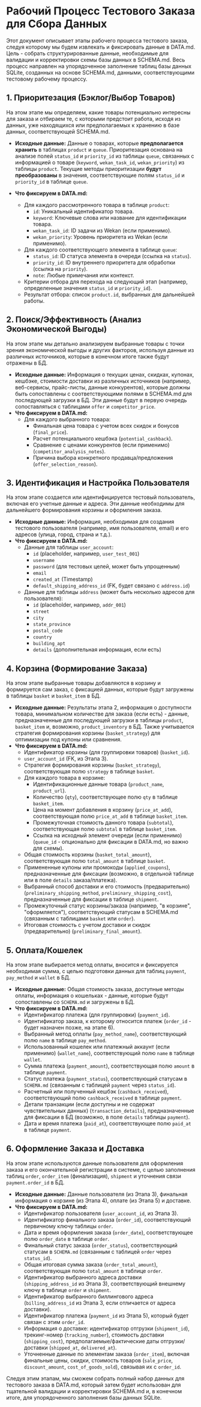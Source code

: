 # Рабочий Процесс Тестового Заказа для Сбора Данных

Этот документ описывает этапы рабочего процесса тестового заказа, следуя которому мы будем извлекать и фиксировать данные в DATA.md. Цель - собрать структурированные данные, необходимые для валидации и корректировки схемы базы данных в SCHEMA.md. Весь процесс направлен на упорядоченное заполнение таблиц базы данных SQLite, созданных на основе SCHEMA.md, данными, соответствующими тестовому рабочему процессу.

## 1. Приоритезация (Бэклог/Выбор Товаров)

На этом этапе мы определяем, какие товары потенциально интересны для заказа и отбираем те, с которыми предстоит работа, исходя из данных, уже находящихся или предполагаемых к хранению в базе данных, соответствующей SCHEMA.md.

*   **Исходные данные:** Данные о товарах, которые **предполагается хранить** в таблицах `product` и `queue`. Приоритезация основана на анализе полей `status_id` и `priority_id` из таблицы `queue`, связанных с информацией о товаре (`keyword`, `wekan_task_id`, `wekan_priority`) из таблицы `product`. Текущие методы приоритизации **будут преобразованы** в значения, соответствующие полям `status_id` и `priority_id` в таблице `queue`.

*   **Что фиксируем в DATA.md:**
    *   Для каждого рассмотренного товара в таблице `product`:
        *   `id`: Уникальный идентификатор товара.
        *   `keyword`: Ключевые слова или название для идентификации товара.
        *   `wekan_task_id`: ID задачи из Wekan (если применимо).
        *   `wekan_priority`: Уровень приоритета из Wekan (если применимо).
    *   Для каждого соответствующего элемента в таблице `queue`:
        *   `status_id`: ID статуса элемента в очереди (ссылка на `status`).
        *   `priority_id`: ID внутреннего приоритета для обработки (ссылка на `priority`).
        *   `note`: Любые примечания или контекст.
    *   Критерии отбора для перехода на следующий этап (например, определенные значения `status_id` и `priority_id`).
    *   Результат отбора: список `product.id`, выбранных для дальнейшей работы.

## 2. Поиск/Эффективность (Анализ Экономической Выгоды)

На этом этапе мы детально анализируем выбранные товары с точки зрения экономической выгоды и других факторов, используя данные из различных источников, которые в конечном итоге также будут отражены в БД.
*   **Исходные данные:** Информация о текущих ценах, скидках, купонах, кешбэке, стоимости доставки из различных источников (например, веб-сервисы, прайс-листы, данные конкурентов), которые должны быть сопоставлены с соответствующими полями в SCHEMA.md для последующей загрузки в БД. Эти данные будут в первую очередь сопоставляться с таблицами `offer` и `competitor_price`.
*   **Что фиксируем в DATA.md:**
    *   Для каждого выбранного товара:
        *   Финальная цена товара с учетом всех скидок и бонусов (`final_price`).
        *   Расчет потенциального кешбэка (`potential_cashback`).
        *   Сравнение с ценами конкурентов (если применимо) (`competitor_analysis_notes`).
        *   Причина выбора конкретного продавца/предложения (`offer_selection_reason`).

## 3. Идентификация и Настройка Пользователя

На этом этапе создается или идентифицируется тестовый пользователь, включая его учетные данные и адреса. Эти данные необходимы для дальнейшего формирования корзины и оформления заказа.

*   **Исходные данные:** Информация, необходимая для создания тестового пользователя (например, имя пользователя, email) и его адресов (улица, город, страна и т.д.).
*   **Что фиксируем в DATA.md:**
    *   Данные для таблицы `user_account`:
        *   `id` (placeholder, например, `user_test_001`)
        *   `username`
        *   `password` (для тестовых целей, может быть упрощенным)
        *   `email`
        *   `created_at` (Timestamp)
        *   `default_shipping_address_id` (FK, будет связано с `address.id`)
    *   Данные для таблицы `address` (может быть несколько адресов для пользователя):
        *   `id` (placeholder, например, `addr_001`)
        *   `street`
        *   `city`
        *   `state_province`
        *   `postal_code`
        *   `country`
        *   `building_apt`
        *   `details` (дополнительная информация, если есть)

## 4. Корзина (Формирование Заказа)

На этом этапе выбранные товары добавляются в корзину и формируется сам заказ, с фиксацией данных, которые будут загружены в таблицы `basket` и `basket_item` в БД.

*   **Исходные данные:** Результаты этапа 2, информация о доступности товара, минимальном количестве для заказа (если есть) - данные, предназначенные для последующей загрузки в таблицы `product`, `basket_item` и, возможно, `product_inventory` в БД. Также учитывается стратегия формирования корзины (`basket_strategy`) для оптимизации под купоны или сравнения.
*   **Что фиксируем в DATA.md:**
    *   Идентификатор корзины (для группировки товаров) (`basket_id`).
    *   `user_account_id` (FK, из Этапа 3).
    *   Стратегия формирования корзины (`basket_strategy`), соответствующая полю `strategy` в таблице `basket`.
    *   Для каждого товара в корзине:
        *   Идентификационные данные товара (`product_name`, `product_url`).
        *   Количество (`qty`), соответствующее полю `qty` в таблице `basket_item`.
        *   Цена на момент добавления в корзину (`price_at_add`), соответствующая полю `price_at_add` в таблице `basket_item`.
        *   Промежуточная стоимость данного товара (`subtotal`), соответствующая полю `subtotal` в таблице `basket_item`.
        *   Ссылка на исходный элемент очереди (если применимо) (`queue_id` - опционально для фиксации в DATA.md, но важно для схемы).
    *   Общая стоимость корзины (`basket_total_amount`), соответствующая полю `total_amount` в таблице `basket`.
    *   Примененные купоны или промокоды (`applied_coupons`), предназначенные для фиксации (возможно, в отдельной таблице или в поле `details` заказа/платежа).
    *   Выбранный способ доставки и его стоимость (предварительно) (`preliminary_shipping_method`, `preliminary_shipping_cost`), предназначенные для фиксации в таблице `shipment`.
    *   Промежуточный статус корзины/заказа (например, "в корзине", "оформляется"), соответствующий статусам в SCHEMA.md (связанным с таблицами `basket` или `order`).
    *   Итоговая стоимость с учетом доставки и скидок (предварительно) (`preliminary_final_amount`).

## 5. Оплата/Кошелек

На этом этапе выбирается метод оплаты, вносится и фиксируется необходимая сумма, с целью подготовки данных для таблиц `payment`, `pay_method` и `wallet` в БД.

*   **Исходные данные:** Общая стоимость заказа, доступные методы оплаты, информация о кошельках - данные, которые будут сопоставлены со `SCHEMA.md` и загружены в БД.
*   **Что фиксируем в DATA.md:**
    *   Идентификатор платежа (для группировки) (`payment_id`).
    *   Идентификатор заказа, к которому относится платеж (`order_id` - будет назначен позже, на этапе 6).
    *   Выбранный метод оплаты (`pay_method_name`), соответствующий полю `name` в таблице `pay_method`.
    *   Использованный кошелек или платежный аккаунт (если применимо) (`wallet_name`), соответствующий полю `name` в таблице `wallet`.
    *   Сумма платежа (`payment_amount`), соответствующая полю `amount` в таблице `payment`.
    *   Статус платежа (`payment_status`), соответствующий статусам в `SCHEMA.md` (связанным с таблицей `payment` через `status_id`).
    *   Расчетный или полученный кешбэк (`cashback_received`), соответствующий полю `cashback_received` в таблице `payment`.
    *   Детали транзакции (если доступны и не содержат чувствительных данных) (`transaction_details`), предназначенные для фиксации в БД (возможно, в поле `details` таблицы `payment`).
    *   Дата и время платежа (`paid_at`), соответствующее полю `paid_at` в таблице `payment`.

## 6. Оформление Заказа и Доставка

На этом этапе используются данные пользователя для оформления заказа и его окончательной регистрации в системе, с целью заполнения таблиц `order`, `order_item` (финализация), `shipment` и уточнения связи `payment.order_id` в БД.

*   **Исходные данные:** Данные пользователя (из Этапа 3), финальная информация о корзине (из Этапа 4), оплате (из Этапа 5) и доставке.
*   **Что фиксируем в DATA.md:**
    *   Идентификатор пользователя (`user_account_id`, из Этапа 3).
    *   Идентификатор финального заказа (`order_id`), соответствующий первичному ключу таблицы `order`.
    *   Дата и время оформления заказа (`order_date`), соответствующее полю `order_date` в таблице `order`.
    *   Финальный статус заказа (`order_status`), соответствующий статусам в `SCHEMA.md` (связанным с таблицей `order` через `status_id`).
    *   Общая итоговая сумма заказа (`order_total_amount`), соответствующая полю `total_amount` в таблице `order`.
    *   Идентификатор выбранного адреса доставки (`shipping_address_id` из Этапа 3), соответствующий внешнему ключу в таблице `order` и `shipment`.
    *   Идентификатор выбранного биллингового адреса (`billing_address_id` из Этапа 3, если отличается от адреса доставки).
    *   Идентификатор платежа (`payment_id` из Этапа 5), который будет связан с этим `order_id`.
    *   Информация о доставке: идентификатор отгрузки (`shipment_id`), трекинг-номер (`tracking_number`), стоимость доставки (`shipping_cost`), предполагаемые/фактические даты отгрузки/доставки (`shipped_at`, `delivered_at`).
    *   Уточненные данные по элементам заказа (`order_item`), включая финальные цены, скидки, стоимость товаров (`sale_price`, `discount_amount`, `cost_of_goods_sold`), связывая их с `order_id`.

Следуя этим этапам, мы сможем собрать полный набор данных для тестового заказа в DATA.md, который затем будет использован для тщательной валидации и корректировки SCHEMA.md и, в конечном итоге, для упорядоченного заполнения базы данных SQLite.
